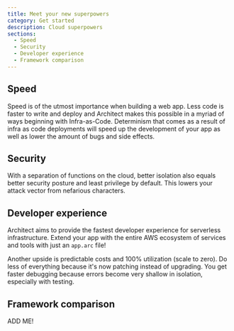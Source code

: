 ```yaml
---
title: Meet your new superpowers
category: Get started
description: Cloud superpowers
sections:
  - Speed
  - Security
  - Developer experience
  - Framework comparison
---
```


## Speed

Speed is of the utmost importance when building a web app. Less code is faster to write and deploy and Architect makes this possible in a myriad of ways beginning with Infra-as-Code. Determinism that comes as a result of infra as code deployments will speed up the development of your app as well as lower the amount of bugs and side effects.

## Security

With a separation of functions on the cloud, better isolation also equals better security posture and least privilege by default. This lowers your attack vector from nefarious characters.

## Developer experience

Architect aims to provide the fastest developer experience for serverless infrastructure. Extend your app with the entire AWS ecosystem of services and tools with just an `app.arc` file!

Another upside is predictable costs and 100% utilization (scale to zero).
Do less of everything because it's now patching instead of upgrading. You get faster debugging because errors become very shallow in isolation, especially with testing.

## Framework comparison

ADD ME!

